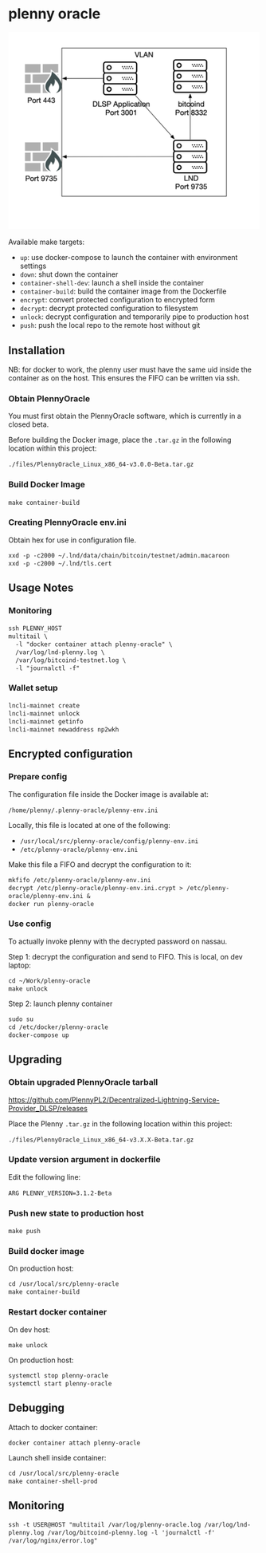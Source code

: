 # plenny oracle

<!--
git clone \
  -c core.sshCommand="/usr/bin/ssh -o IdentitiesOnly=yes -i ~/.ssh/0xidm" \
  git@github.com:0xidm/0xidm.git

git config --local user.email "0xidm"
git config --local user.name "0xidm"
-->

![](vlan-diagram.png)

Available make targets:

- `up`: use docker-compose to launch the container with environment settings
- `down`: shut down the container
- `container-shell-dev`: launch a shell inside the container
- `container-build`: build the container image from the Dockerfile
- `encrypt`: convert protected configuration to encrypted form
- `decrypt`: decrypt protected configuration to filesystem
- `unlock`: decrypt configuration and temporarily pipe to production host
- `push`: push the local repo to the remote host without git

## Installation

NB: for docker to work, the plenny user must have the same uid inside the container as on the host.  This ensures the FIFO can be written via ssh.

### Obtain PlennyOracle

You must first obtain the PlennyOracle software, which is currently in a closed beta.

Before building the Docker image, place the `.tar.gz` in the following location within this project:

`./files/PlennyOracle_Linux_x86_64-v3.0.0-Beta.tar.gz`

### Build Docker Image

`make container-build`

### Creating PlennyOracle env.ini

Obtain hex for use in configuration file.

```{bash}
xxd -p -c2000 ~/.lnd/data/chain/bitcoin/testnet/admin.macaroon
xxd -p -c2000 ~/.lnd/tls.cert
```

## Usage Notes

### Monitoring

```{bash}
ssh PLENNY_HOST
multitail \
  -l "docker container attach plenny-oracle" \
  /var/log/lnd-plenny.log \
  /var/log/bitcoind-testnet.log \
  -l "journalctl -f"
```

### Wallet setup

```{bash}
lncli-mainnet create
lncli-mainnet unlock
lncli-mainnet getinfo
lncli-mainnet newaddress np2wkh
```

## Encrypted configuration

### Prepare config

The configuration file inside the Docker image is available at:

`/home/plenny/.plenny-oracle/plenny-env.ini`

Locally, this file is located at one of the following:

- `/usr/local/src/plenny-oracle/config/plenny-env.ini`
- `/etc/plenny-oracle/plenny-env.ini`

Make this file a FIFO and decrypt the configuration to it:

```{bash}
mkfifo /etc/plenny-oracle/plenny-env.ini
decrypt /etc/plenny-oracle/plenny-env.ini.crypt > /etc/plenny-oracle/plenny-env.ini &
docker run plenny-oracle
```

### Use config

To actually invoke plenny with the decrypted password on nassau.

Step 1: decrypt the configuration and send to FIFO.  This is local, on dev laptop:

```{bash}
cd ~/Work/plenny-oracle
make unlock
```

Step 2: launch plenny container

```{bash}
sudo su
cd /etc/docker/plenny-oracle
docker-compose up
```

## Upgrading

### Obtain upgraded PlennyOracle tarball

https://github.com/PlennyPL2/Decentralized-Lightning-Service-Provider_DLSP/releases

Place the Plenny `.tar.gz` in the following location within this project:

`./files/PlennyOracle_Linux_x86_64-v3.X.X-Beta.tar.gz`

### Update version argument in dockerfile

Edit the following line:

`ARG PLENNY_VERSION=3.1.2-Beta`

### Push new state to production host

`make push`

### Build docker image

On production host:

```{bash}
cd /usr/local/src/plenny-oracle
make container-build
```

### Restart docker container

On dev host:

```{bash}
make unlock
```

On production host:

```{bash}
systemctl stop plenny-oracle
systemctl start plenny-oracle
```

## Debugging

Attach to docker container:

```{bash}
docker container attach plenny-oracle
```

Launch shell inside container:

```{bash}
cd /usr/local/src/plenny-oracle
make container-shell-prod
```

## Monitoring

```{bash}
ssh -t USER@HOST "multitail /var/log/plenny-oracle.log /var/log/lnd-plenny.log /var/log/bitcoind-plenny.log -l 'journalctl -f' /var/log/nginx/error.log"
```
